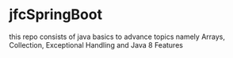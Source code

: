 # jfcSpringBoot
this repo consists of java basics to advance topics namely Arrays, Collection, Exceptional Handling and Java 8 Features
